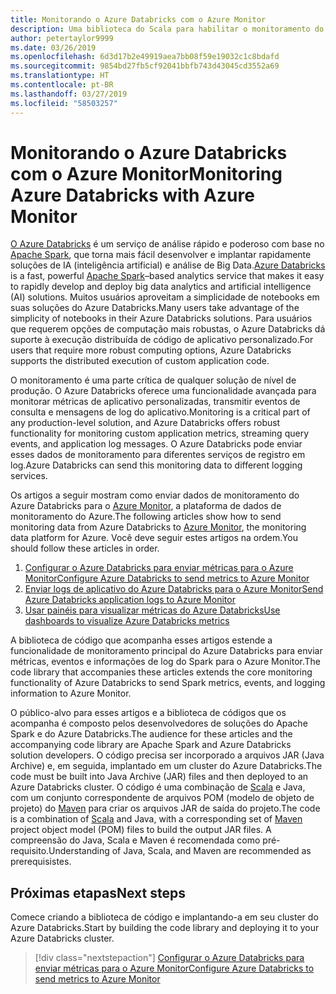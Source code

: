 ```yaml
---
title: Monitorando o Azure Databricks com o Azure Monitor
description: Uma biblioteca do Scala para habilitar o monitoramento do Azure Databricks no Azure Log Analytics
author: petertaylor9999
ms.date: 03/26/2019
ms.openlocfilehash: 6d3d17b2e49919aea7bb08f59e19032c1c8bdafd
ms.sourcegitcommit: 9854bd27fb5cf92041bbfb743d43045cd3552a69
ms.translationtype: HT
ms.contentlocale: pt-BR
ms.lasthandoff: 03/27/2019
ms.locfileid: "58503257"
---
```

# <a name="monitoring-azure-databricks-with-azure-monitor"></a><span data-ttu-id="ec10b-103">Monitorando o Azure Databricks com o Azure Monitor</span><span class="sxs-lookup"><span data-stu-id="ec10b-103">Monitoring Azure Databricks with Azure Monitor</span></span>

<span data-ttu-id="ec10b-104">[O Azure Databricks](/azure/azure-databricks/) é um serviço de análise rápido e poderoso com base no [Apache Spark](https://spark.apache.org/), que torna mais fácil desenvolver e implantar rapidamente soluções de IA (inteligência artificial) e análise de Big Data.</span><span class="sxs-lookup"><span data-stu-id="ec10b-104">[Azure Databricks](/azure/azure-databricks/) is a fast, powerful [Apache Spark](https://spark.apache.org/)–based analytics service that makes it easy to rapidly develop and deploy big data analytics and artificial intelligence (AI) solutions.</span></span> <span data-ttu-id="ec10b-105">Muitos usuários aproveitam a simplicidade de notebooks em suas soluções do Azure Databricks.</span><span class="sxs-lookup"><span data-stu-id="ec10b-105">Many users take advantage of the simplicity of notebooks in their Azure Databricks solutions.</span></span> <span data-ttu-id="ec10b-106">Para usuários que requerem opções de computação mais robustas, o Azure Databricks dá suporte à execução distribuída de código de aplicativo personalizado.</span><span class="sxs-lookup"><span data-stu-id="ec10b-106">For users that require more robust computing options, Azure Databricks supports the distributed execution of custom application code.</span></span>

<span data-ttu-id="ec10b-107">O monitoramento é uma parte crítica de qualquer solução de nível de produção. O Azure Databricks oferece uma funcionalidade avançada para monitorar métricas de aplicativo personalizadas, transmitir eventos de consulta e mensagens de log do aplicativo.</span><span class="sxs-lookup"><span data-stu-id="ec10b-107">Monitoring is a critical part of any production-level solution, and Azure Databricks offers robust functionality for monitoring custom application metrics, streaming query events, and application log messages.</span></span> <span data-ttu-id="ec10b-108">O Azure Databricks pode enviar esses dados de monitoramento para diferentes serviços de registro em log.</span><span class="sxs-lookup"><span data-stu-id="ec10b-108">Azure Databricks can send this monitoring data to different logging services.</span></span>

<span data-ttu-id="ec10b-109">Os artigos a seguir mostram como enviar dados de monitoramento do Azure Databricks para o [Azure Monitor](/azure/azure-monitor/overview), a plataforma de dados de monitoramento do Azure.</span><span class="sxs-lookup"><span data-stu-id="ec10b-109">The following articles show how to send monitoring data from Azure Databricks to [Azure Monitor](/azure/azure-monitor/overview), the monitoring data platform for Azure.</span></span> <span data-ttu-id="ec10b-110">Você deve seguir estes artigos na ordem.</span><span class="sxs-lookup"><span data-stu-id="ec10b-110">You should follow these articles in order.</span></span>

1. [<span data-ttu-id="ec10b-111">Configurar o Azure Databricks para enviar métricas para o Azure Monitor</span><span class="sxs-lookup"><span data-stu-id="ec10b-111">Configure Azure Databricks to send metrics to Azure Monitor</span></span>](./configure-cluster.md)
1. [<span data-ttu-id="ec10b-112">Enviar logs de aplicativo do Azure Databricks para o Azure Monitor</span><span class="sxs-lookup"><span data-stu-id="ec10b-112">Send Azure Databricks application logs to Azure Monitor</span></span>](./application-logs.md)
1. [<span data-ttu-id="ec10b-113">Usar painéis para visualizar métricas do Azure Databricks</span><span class="sxs-lookup"><span data-stu-id="ec10b-113">Use dashboards to visualize Azure Databricks metrics</span></span>](./dashboards.md)

<span data-ttu-id="ec10b-114">A biblioteca de código que acompanha esses artigos estende a funcionalidade de monitoramento principal do Azure Databricks para enviar métricas, eventos e informações de log do Spark para o Azure Monitor.</span><span class="sxs-lookup"><span data-stu-id="ec10b-114">The code library that accompanies these articles extends the core monitoring functionality of Azure Databricks to send Spark metrics, events, and logging information to Azure Monitor.</span></span>

<span data-ttu-id="ec10b-115">O público-alvo para esses artigos e a biblioteca de códigos que os acompanha é composto pelos desenvolvedores de soluções do Apache Spark e do Azure Databricks.</span><span class="sxs-lookup"><span data-stu-id="ec10b-115">The audience for these articles and the accompanying code library are Apache Spark and Azure Databricks solution developers.</span></span> <span data-ttu-id="ec10b-116">O código precisa ser incorporado a arquivos JAR (Java Archive) e, em seguida, implantado em um cluster do Azure Databricks.</span><span class="sxs-lookup"><span data-stu-id="ec10b-116">The code must be built into Java Archive (JAR) files and then deployed to an Azure Databricks cluster.</span></span> <span data-ttu-id="ec10b-117">O código é uma combinação de [Scala](https://www.scala-lang.org/) e Java, com um conjunto correspondente de arquivos POM (modelo de objeto de projeto) do [Maven](https://maven.apache.org) para criar os arquivos JAR de saída do projeto.</span><span class="sxs-lookup"><span data-stu-id="ec10b-117">The code is a combination of [Scala](https://www.scala-lang.org/) and Java, with a corresponding set of [Maven](https://maven.apache.org) project object model (POM) files to build the output JAR files.</span></span> <span data-ttu-id="ec10b-118">A compreensão do Java, Scala e Maven é recomendada como pré-requisito.</span><span class="sxs-lookup"><span data-stu-id="ec10b-118">Understanding of Java, Scala, and Maven are recommended as prerequisistes.</span></span>

## <a name="next-steps"></a><span data-ttu-id="ec10b-119">Próximas etapas</span><span class="sxs-lookup"><span data-stu-id="ec10b-119">Next steps</span></span>

<span data-ttu-id="ec10b-120">Comece criando a biblioteca de código e implantando-a em seu cluster do Azure Databricks.</span><span class="sxs-lookup"><span data-stu-id="ec10b-120">Start by building the code library and deploying it to your Azure Databricks cluster.</span></span>

> [!div class="nextstepaction"]
> [<span data-ttu-id="ec10b-121">Configurar o Azure Databricks para enviar métricas para o Azure Monitor</span><span class="sxs-lookup"><span data-stu-id="ec10b-121">Configure Azure Databricks to send metrics to Azure Monitor</span></span>](./configure-cluster.md)
